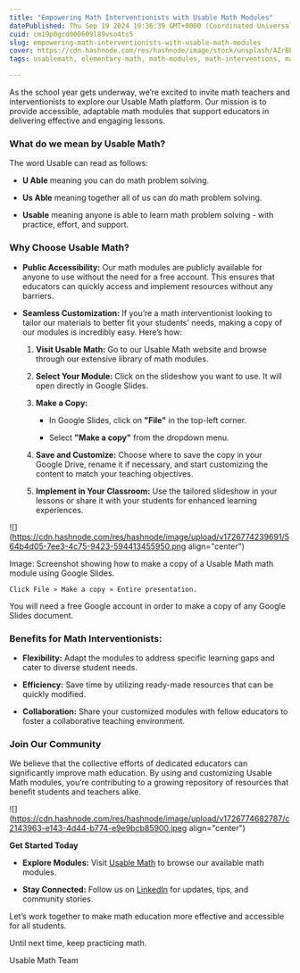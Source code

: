 ```yaml
---
title: "Empowering Math Interventionists with Usable Math Modules"
datePublished: Thu Sep 19 2024 19:36:39 GMT+0000 (Coordinated Universal Time)
cuid: cm19p0gcd000609l89vso4ts5
slug: empowering-math-interventionists-with-usable-math-modules
cover: https://cdn.hashnode.com/res/hashnode/image/stock/unsplash/AZrBFoXP_3I/upload/1f1988581f14bbe2f1c1f717314691ec.jpeg
tags: usablemath, elementary-math, math-modules, math-interventions, math-education-research

---
```


As the school year gets underway, we’re excited to invite math teachers and interventionists to explore our Usable Math platform. Our mission is to provide accessible, adaptable math modules that support educators in delivering effective and engaging lessons.

### What do we mean by Usable Math?

The word Usable can read as follows:

* **U Able** meaning you can do math problem solving.
    
* **Us Able** meaning together all of us can do math problem solving.
    
* **Usable** meaning anyone is able to learn math problem solving - with practice, effort, and support.
    

### **Why Choose Usable Math?**

* **Public Accessibility:** Our math modules are publicly available for anyone to use without the need for a free account. This ensures that educators can quickly access and implement resources without any barriers.
    
* **Seamless Customization:** If you’re a math interventionist looking to tailor our materials to better fit your students' needs, making a copy of our modules is incredibly easy. Here’s how:
    
    1. **Visit Usable Math:** Go to our Usable Math website and browse through our extensive library of math modules.
        
    2. **Select Your Module:** Click on the slideshow you want to use. It will open directly in Google Slides.
        
    3. **Make a Copy:**
        
        * In Google Slides, click on **"File"** in the top-left corner.
            
        * Select **"Make a copy"** from the dropdown menu.
            
    4. **Save and Customize:** Choose where to save the copy in your Google Drive, rename it if necessary, and start customizing the content to match your teaching objectives.
        
    5. **Implement in Your Classroom:** Use the tailored slideshow in your lessons or share it with your students for enhanced learning experiences.
        

![](https://cdn.hashnode.com/res/hashnode/image/upload/v1726774239691/564b4d05-7ee3-4c75-9423-594413455950.png align="center")

Image: Screenshot showing how to make a copy of a Usable Math math module using Google Slides.

`Click File » Make a copy » Entire presentation.`

You will need a free Google account in order to make a copy of any Google Slides document.

### **Benefits for Math Interventionists:**

* **Flexibility:** Adapt the modules to address specific learning gaps and cater to diverse student needs.
    
* **Efficiency:** Save time by utilizing ready-made resources that can be quickly modified.
    
* **Collaboration:** Share your customized modules with fellow educators to foster a collaborative teaching environment.
    

### **Join Our Community**

We believe that the collective efforts of dedicated educators can significantly improve math education. By using and customizing Usable Math modules, you’re contributing to a growing repository of resources that benefit students and teachers alike.

![](https://cdn.hashnode.com/res/hashnode/image/upload/v1726774682787/c2143963-e143-4d44-b774-e9e9bcb85900.jpeg align="center")

**Get Started Today**

* **Explore Modules:** Visit [Usable Math](https://usablemath.org/) to browse our available math modules.
    
* **Stay Connected:** Follow us on [LinkedIn](https://www.linkedin.com/company/91709489/) for updates, tips, and community stories.
    

Let’s work together to make math education more effective and accessible for all students.

Until next time, keep practicing math.

Usable Math Team